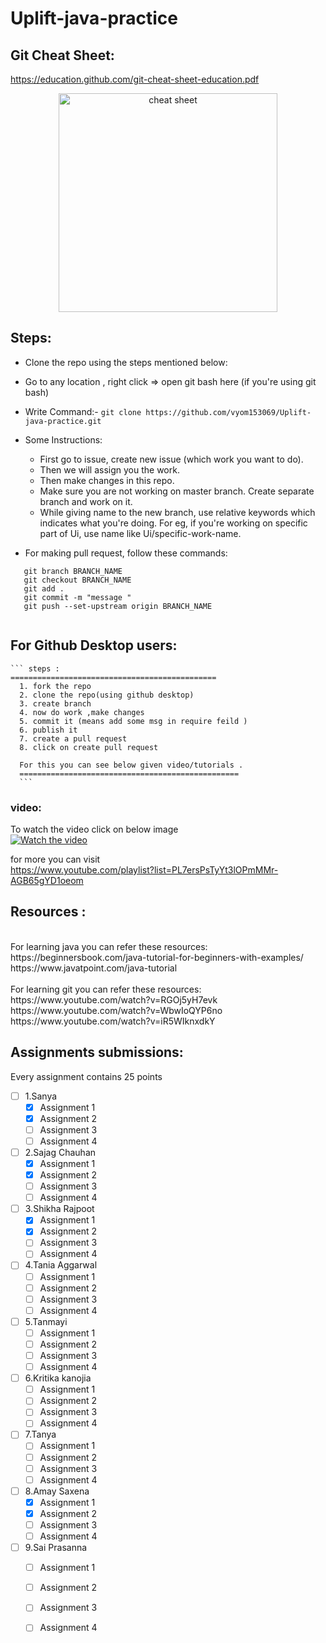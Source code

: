 # Uplift-java-practice

## Git Cheat Sheet:
   https://education.github.com/git-cheat-sheet-education.pdf
   <p align="center">
  <img src="https://www.git-tower.com/blog/media/pages/posts/git-cheat-sheet/-1223884809-1590818205/git-cheat-sheet-large01.png" width="350" title="cheat sheet">
</p>
   
   
## Steps:
  * Clone the repo using the steps mentioned below:
  * Go to any location , right click => open git bash here (if you're using git bash)
  * Write Command:- 
    ``` git clone https://github.com/vyom153069/Uplift-java-practice.git ```
  * Some Instructions: 
    * First go to issue, create new issue (which work you want to do).
    * Then we will assign you the work. 
    * Then make changes in this repo.
    * Make sure you are not working on master branch. Create separate branch and work on it.
    * While giving name to the new branch, use relative keywords which indicates what you're doing. For eg, if you're working on specific part of Ui, use name like Ui/specific-work-name.
    
  * For making pull request, follow these commands:
   ``` 
      git branch BRANCH_NAME
      git checkout BRANCH_NAME
      git add .
      git commit -m "message "
      git push --set-upstream origin BRANCH_NAME 
        
   ````
 ## For Github Desktop users:
    ``` steps :
    ==============================================
      1. fork the repo
      2. clone the repo(using github desktop)
      3. create branch 
      4. now do work ,make changes 
      5. commit it (means add some msg in require feild )
      6. publish it 
      7. create a pull request 
      8. click on create pull request
      
      For this you can see below given video/tutorials .
      ================================================= 
      ```
   ### video:
   To watch the video click on below image <br>
   [![Watch the video](https://education.github.com/assets/pack/logo-ghdesktop-40ea908c1b55fd3e6356874e76bca24d5d0877001f4fdff29f34c02eacc35a9e.jpg)](https://drive.google.com/file/d/1wJg933kAWFzxke0_wYPSGRuwxcjWNs6m/view?usp=sharing)
   
   for more you can visit<br>
   https://www.youtube.com/playlist?list=PL7ersPsTyYt3lOPmMMr-AGB65gYD1oeom

## Resources :
  <br/>
  For learning java you can refer these resources: <br/>
   https://beginnersbook.com/java-tutorial-for-beginners-with-examples/ <br/>
   https://www.javatpoint.com/java-tutorial </br></br>
   For learning git you can refer these resources: <br/>
   https://www.youtube.com/watch?v=RGOj5yH7evk </br>
   https://www.youtube.com/watch?v=WbwIoQYP6no </br>
   https://www.youtube.com/watch?v=iR5WIknxdkY </br>

## Assignments submissions:
Every assignment contains 25 points 
- [ ] 1.Sanya 
    - [x] Assignment 1
    - [x] Assignment 2
    - [ ] Assignment 3
    - [ ] Assignment 4
- [ ] 2.Sajag Chauhan
    - [x] Assignment 1
    - [x] Assignment 2
    - [ ] Assignment 3
    - [ ] Assignment 4
 - [ ] 3.Shikha Rajpoot
    - [x] Assignment 1
    - [x] Assignment 2
    - [ ] Assignment 3
    - [ ] Assignment 4
- [ ] 4.Tania Aggarwal
   - [ ] Assignment 1
    - [ ] Assignment 2
    - [ ] Assignment 3
    - [ ] Assignment 4
 - [ ] 5.Tanmayi
    - [ ] Assignment 1
    - [ ] Assignment 2
    - [ ] Assignment 3
    - [ ] Assignment 4
- [ ] 6.Kritika kanojia
    - [ ] Assignment 1
    - [ ] Assignment 2
    - [ ] Assignment 3
    - [ ] Assignment 4
- [ ] 7.Tanya    
    - [ ] Assignment 1
    - [ ] Assignment 2
    - [ ] Assignment 3
    - [ ] Assignment 4
 - [ ] 8.Amay Saxena
    - [x] Assignment 1
    - [x] Assignment 2
    - [ ] Assignment 3
    - [ ] Assignment 4
- [ ] 9.Sai Prasanna
    - [ ] Assignment 1
    - [ ] Assignment 2
    - [ ] Assignment 3
    - [ ] Assignment 4
   
 




